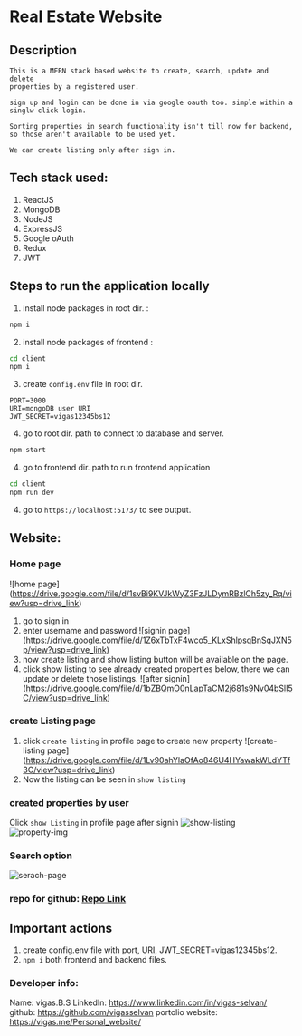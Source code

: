 # Real Estate Website

## Description

    This is a MERN stack based website to create, search, update and delete
    properties by a registered user.

    sign up and login can be done in via google oauth too. simple within a singlw click login.

    Sorting properties in search functionality isn't till now for backend, so those aren't available to be used yet.

    We can create listing only after sign in.

## Tech stack used: 
1. ReactJS
2. MongoDB
3. NodeJS
4. ExpressJS
5. Google oAuth
6. Redux
7. JWT

## Steps to run the application locally

1. install node packages in root dir. :

```bash
npm i
```

2. install node packages of frontend :

```bash
cd client
npm i
```

3. create `config.env` file in root dir.

```text
PORT=3000
URI=mongoDB user URI
JWT_SECRET=vigas12345bs12
```

4. go to root dir. path to connect to database and server.

```bash
npm start
```

4. go to frontend dir. path to run frontend application

```bash
cd client
npm run dev
```

4. go to `https://localhost:5173/` to see output.

## Website:

### Home page

![home page] (https://drive.google.com/file/d/1svBi9KVJkWyZ3FzJLDymRBzlCh5zy_Rq/view?usp=drive_link)

1. go to sign in
2. enter username and password
   ![signin page] (https://drive.google.com/file/d/1Z6xTbTxF4wco5_KLxShlpsqBnSqJXN5p/view?usp=drive_link)
3. now create listing and show listing button will be available on the page.
4. click show listing to see already created properties below, there we can update or delete those listings.
   ![after signin] (https://drive.google.com/file/d/1bZBQmO0nLapTaCM2j681s9Nv04bSlI5C/view?usp=drive_link)

### create Listing page

1. click `create listing` in profile page to create new property
   ![create-listing page] (https://drive.google.com/file/d/1Lv90ahYlaOfAo846U4HYawakWLdYTf3C/view?usp=drive_link)
2. Now the listing can be seen in `show listing`

### created properties by user

Click `show Listing` in profile page after signin
![show-listing](https://drive.google.com/file/d/1bZBQmO0nLapTaCM2j681s9Nv04bSlI5C/view?usp=drive_link)
![property-img](https://drive.google.com/file/d/1gDgCUddy3zg0ZY9hjSuj-J8l8Y3NRG6Z/view?usp=drive_link)

### Search option

![serach-page](https://drive.google.com/file/d/1pGBrser_5DUIRWdYGvKq310WTfeVUW49/view?usp=drive_link)

### repo for github: [Repo Link](https://github.com/vigasselvan/realEstateWebsite)

## Important actions
1. create config.env file with port, URI, JWT_SECRET=vigas12345bs12.
2. `npm i` both frontend and backend files.

###  Developer info:
Name: vigas.B.S
LinkedIn: https://www.linkedin.com/in/vigas-selvan/
github:  https://github.com/vigasselvan
portolio website: https://vigas.me/Personal_website/